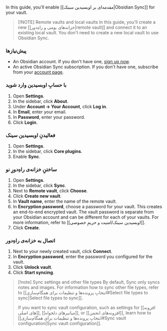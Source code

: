 In this guide, you'll enable [[مقدمه‌ای بر اوبسیدین سینک|Obsidian Sync]] for your vault.

> [!NOTE] Remote vaults and local vaults
> In this guide, you'll create a new [[خزانه‌های بومی و راهِ‌دور|remote vault]] and connect it to an existing local vault. You don't need to create a new local vault to use Obsidian Sync.

### پیش‌نیازها

- An Obsidian account. If you don't have one, [sign up now](https://obsidian.md/account#mode=signup).
- An active Obsidian Sync subscription. If you don't have one, subscribe from your [account page](https://obsidian.md/account).

### با حسابِ اوبسیدین وارد شوید

1. Open **Settings**.
2. In the sidebar, click **About**.
3. Under **Account → Your Account**, click **Log in**.
4. In **Email**, enter your email.
5. In **Password**, enter your password.
6. Click **Login**.

### فعالیدنِ اوبسیدین سینک

1. Open **Settings**.
2. In the sidebar, click **Core plugins**.
3. Enable **Sync**.

### ساختنِ خزانه‌ی راهِ‌دورِ نو

1. Open **Settings**.
2. In the sidebar, click **Sync**.
3. Next to **Remote vault**, click **Choose**.
4. Click **Create new vault**.
5. In **Vault name**, enter the name of the remote vault.
6. In **Encryption password**, choose a password for your vault. This creates an end-to-end encrypted vault. The vault password is separate from your Obsidian account and can be different for each of your vaults. For more information, refer to [[اوبسیدین سینک/امنیت و حریمِ خصوصی]].
7. Click **Create**.

### اتصال به خزانه‌ی راهِ‌دور

1. Next to your newly created vault, click **Connect**.
2. In **Encryption password**, enter the password you configured for the vault.
3. Click **Unlock vault**.
4. Click **Start syncing**.

> [!note] Sync settings and other file types
> By default, Sync only syncs notes and images. For information how to sync other file types, refer to [[انتخابِ پرونده‌ها و تنظیمات برای همگام‌سازی#Select file types to sync|Select file types to sync]].
>
> If you want to sync vault configuration, such as settings for [[افزونه های اصلی]], [[میانبرهای دلخواه]], or [[افزونه‌های انجمن]], learn how to [[انتخابِ پرونده‌ها و تنظیمات برای همگام‌سازی#Sync vault configuration|Sync vault configuration]].

